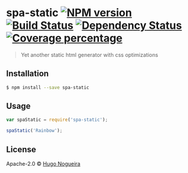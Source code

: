 # spa-static [![NPM version][npm-image]][npm-url] [![Build Status][travis-image]][travis-url] [![Dependency Status][daviddm-image]][daviddm-url] [![Coverage percentage][coveralls-image]][coveralls-url]
> Yet another static html generator with css optimizations

## Installation

```sh
$ npm install --save spa-static
```

## Usage

```js
var spaStatic = require('spa-static');

spaStatic('Rainbow');
```
## License

Apache-2.0 © [Hugo Nogueira](marabyte.com)


[npm-image]: https://badge.fury.io/js/spa-static.svg
[npm-url]: https://npmjs.org/package/spa-static
[travis-image]: https://travis-ci.org/Marabyte/spa-static.svg?branch=master
[travis-url]: https://travis-ci.org/Marabyte/spa-static
[daviddm-image]: https://david-dm.org/Marabyte/spa-static.svg?theme=shields.io
[daviddm-url]: https://david-dm.org/Marabyte/spa-static
[coveralls-image]: https://coveralls.io/repos/Marabyte/spa-static/badge.svg
[coveralls-url]: https://coveralls.io/r/Marabyte/spa-static

